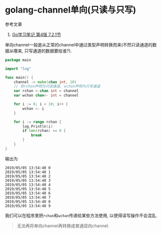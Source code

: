# golang-channel单向(只读与只写)

参考文章

1. [Go学习笔记 第4版 7.2.1节]()

单向channel一般是从正常的channel中通过类型声明转换而来(不然只读通道的数据从哪来, 只写通道的数据要给谁?).

```go
package main

import "log"

func main() {
	channel := make(chan int, 10)
	// 将rchan声明为只读通道, wchan声明为只写通道
	var rchan <-chan int = channel
	var wchan chan<- int = channel

	for i := 0; i < 10; i++ {
		wchan <- i
	}

	for i := range rchan {
		log.Println(i)
		if len(rchan) == 0 {
			break
		}
	}
}
```

输出为

```
2019/05/05 13:54:40 0
2019/05/05 13:54:40 1
2019/05/05 13:54:40 2
2019/05/05 13:54:40 3
2019/05/05 13:54:40 4
2019/05/05 13:54:40 5
2019/05/05 13:54:40 6
2019/05/05 13:54:40 7
2019/05/05 13:54:40 8
2019/05/05 13:54:40 9
```

我们可以在程序里把`rchan`和`wchan`传递给某些方法使用, 以使得读写操作不会混乱.

> 无法再将单向channel再转换成普通双向channel.